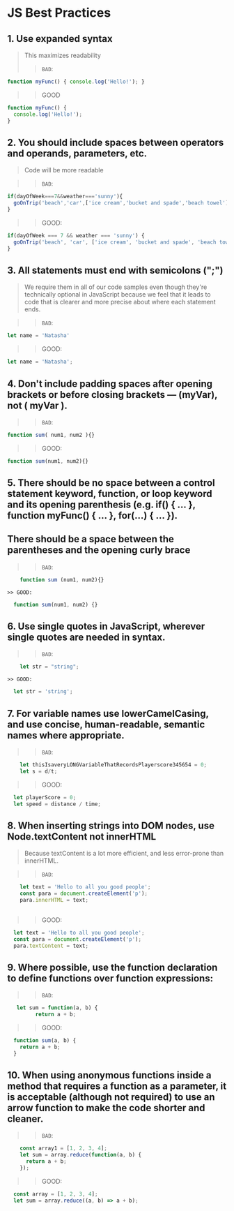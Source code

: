 # JS Best Practices
## 1. Use expanded syntax
> This maximizes readability
>> `BAD`:
```js
function myFunc() { console.log('Hello!'); }
```
>> GOOD
```js
function myFunc() {
  console.log('Hello!');
}
```

## 2. You should include spaces between operators and operands, parameters, etc.

> Code will be more readable


>> `BAD`:

```js
if(dayOfWeek===7&&weather==='sunny'){
  goOnTrip('beach','car',['ice cream','bucket and spade','beach towel']);
}
```

>> GOOD:
```js
if(dayOfWeek === 7 && weather === 'sunny') {
  goOnTrip('beach', 'car', ['ice cream', 'bucket and spade', 'beach towel']);
}
```
## 3. All statements must end with semicolons (";")
> We require them in all of our code samples even though they're technically optional in JavaScript because we feel that it leads to code that is clearer and more precise about where each statement ends.

>> `BAD`:
```js
let name = 'Natasha'

```

>> GOOD:
```js
let name = 'Natasha';

```
## 4. Don't include padding spaces after opening brackets or before closing brackets — (myVar), not ( myVar ). 
      
  >> `BAD`:
  ```js
  function sum( num1, num2 ){}
  
  ```
  
  >> GOOD:
  ```js
  function sum(num1, num2){}
 ``` 
    
## 5. There should be no space between a control statement keyword, function, or loop keyword and its opening parenthesis (e.g. if() { ... }, function myFunc() { ... }, for(...) { ... }).
## There should be a space between the parentheses and the opening curly brace


 >>  `BAD`:

```js
    function sum (num1, num2){}
```
    >> GOOD:
  ```js
    function sum(num1, num2) {}
   ```    

## 6. Use single quotes in JavaScript, wherever single quotes are needed in syntax.

>>  `BAD`:
```js
    let str = "string";
```
    >> GOOD:
  ```js
    let str = 'string';
   ``` 
## 7. For variable names use lowerCamelCasing, and use concise, human-readable, semantic names where appropriate.
   >>  `BAD`:
```js
    let thisIsaveryLONGVariableThatRecordsPlayerscore345654 = 0;
    let s = d/t;
```
  >> GOOD:
  ```js
    let playerScore = 0;
    let speed = distance / time;
   ``` 
## 8. When inserting strings into DOM nodes, use Node.textContent not innerHTML
> Because textContent is a lot more efficient, and less error-prone than innerHTML.

 >>  `BAD`: 
```js
    let text = 'Hello to all you good people';
    const para = document.createElement('p');
    para.innerHTML = text;
   
```

  >> GOOD:
  ```js
    let text = 'Hello to all you good people';
    const para = document.createElement('p');
    para.textContent = text;
```

## 9. Where possible, use the function declaration to define functions over function expressions:
>>  `BAD`: 
```js
   let sum = function(a, b) {
         return a + b;
```

  >> GOOD:
  ```js
    function sum(a, b) {
      return a + b;
    }
```
## 10. When using anonymous functions inside a method that requires a function as a parameter, it is acceptable (although not required) to use an arrow function to make the code shorter and cleaner.
>>  `BAD`: 
```js
    const array1 = [1, 2, 3, 4];
    let sum = array.reduce(function(a, b) {
      return a + b;  
    });
```

  >> GOOD:
  ```js
    const array = [1, 2, 3, 4];
    let sum = array.reduce((a, b) => a + b);
```